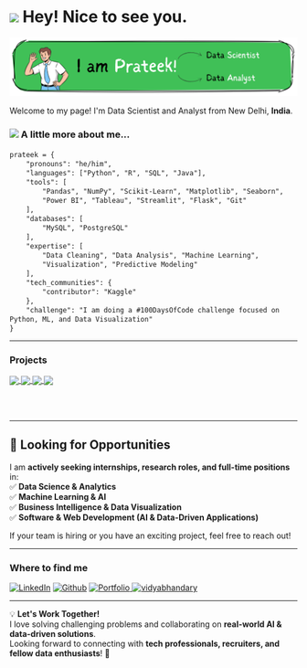 <h1><img src="https://emojis.slackmojis.com/emojis/images/1531849430/4246/blob-sunglasses.gif?1531849430" width="30"/> Hey! Nice to see you.</h1>

![Profile Banner](visuals/I-am-Prateek.png)  

Welcome to my page!
I'm Data Scientist and Analyst from New Delhi, **India**.

### <img src="https://media.giphy.com/media/WUlplcMpOCEmTGBtBW/giphy.gif" width="30"> A little more about me...  

```
prateek = {
    "pronouns": "he/him",
    "languages": ["Python", "R", "SQL", "Java"],
    "tools": [
        "Pandas", "NumPy", "Scikit-Learn", "Matplotlib", "Seaborn",
        "Power BI", "Tableau", "Streamlit", "Flask", "Git"
    ],
    "databases": [
        "MySQL", "PostgreSQL"
    ],
    "expertise": [
        "Data Cleaning", "Data Analysis", "Machine Learning",
        "Visualization", "Predictive Modeling"
    ],
    "tech_communities": {
        "contributor": "Kaggle"
    },
    "challenge": "I am doing a #100DaysOfCode challenge focused on Python, ML, and Data Visualization"
}
```
---

### Projects
<a href="https://github.com/Prateekkp/esol-solubility-predictor"> 
  <img align="center" src="https://github-readme-stats.vercel.app/api/pin/?username=Prateekkp&repo=esol-solubility-predictor&theme=buefy" /> 
</a> 
<a href="https://github.com/Prateekkp/customer-conversion-analytics"> 
  <img align="center" src="https://github-readme-stats.vercel.app/api/pin/?username=Prateekkp&repo=customer-conversion-analytics&theme=buefy" /> 
</a> 
<a href="https://github.com/Prateekkp/nifty50-market-analysis"> 
  <img align="center" src="https://github-readme-stats.vercel.app/api/pin/?username=Prateekkp&repo=nifty50-market-analysis&theme=buefy" /> 
</a>
<a href="https://github.com/Prateekkp/Smart-Medical-Report-Analyzer"> 
  <img align="center" src="https://github-readme-stats.vercel.app/api/pin/?username=Prateekkp&repo=Smart-Medical-Report-Analyzer&theme=buefy" /> 
</a> 

<br /><br />

---

## 💼 **Looking for Opportunities**  

I am **actively seeking internships, research roles, and full-time positions** in:  
✅ **Data Science & Analytics**  
✅ **Machine Learning & AI**  
✅ **Business Intelligence & Data Visualization**  
✅ **Software & Web Development (AI & Data-Driven Applications)**  

If your team is hiring or you have an exciting project, feel free to reach out!  

---

<h3>Where to find me</h3>
<p>
  <a href="https://www.linkedin.com/in/prateekkp/" target="_blank"><img alt="LinkedIn" src="https://img.shields.io/badge/linkedin-%230077B5.svg?&style=for-the-badge&logo=linkedin&logoColor=white" /></a> 
  <a href="https://github.com/Prateekkp" target="_blank"><img alt="Github" src="https://img.shields.io/badge/GitHub-%2312100E.svg?&style=for-the-badge&logo=Github&logoColor=white" /></a> 
  <a href="(https://www.datascienceportfol.io/prateekkp" target="_blank"><img alt="Portfolio" src="https://img.shields.io/badge/Portfolio-%23808080.svg?&style=for-the-badge&logo=google-chrome&logoColor=white" />
</a> 
  <a href="https://kaggle.com/dockumar" target="blank"><img src="https://img.shields.io/badge/KAGGLE-20BEFF?&style=for-the-badge&logo=kaggle&logoColor=white" alt="vidyabhandary"/></a>
  
---


💡 **Let's Work Together!**  
I love solving challenging problems and collaborating on **real-world AI & data-driven solutions**.  
Looking forward to connecting with **tech professionals, recruiters, and fellow data enthusiasts**! 🚀  
